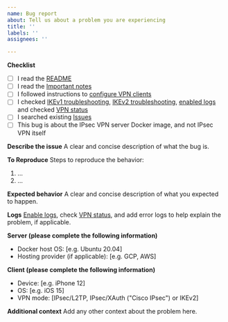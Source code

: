 ```yaml
---
name: Bug report
about: Tell us about a problem you are experiencing
title: ''
labels: ''
assignees: ''

---
```


**Checklist**

- [ ] I read the [README](https://github.com/hwdsl2/docker-ipsec-vpn-server/blob/master/README.md)
- [ ] I read the [Important notes](https://github.com/hwdsl2/docker-ipsec-vpn-server/blob/master/README.md#important-notes)
- [ ] I followed instructions to [configure VPN clients](https://github.com/hwdsl2/docker-ipsec-vpn-server/blob/master/README.md#next-steps)
- [ ] I checked [IKEv1 troubleshooting](https://github.com/hwdsl2/setup-ipsec-vpn/blob/master/docs/clients.md#ikev1-troubleshooting), [IKEv2 troubleshooting](https://github.com/hwdsl2/setup-ipsec-vpn/blob/master/docs/ikev2-howto.md#ikev2-troubleshooting), [enabled logs](https://github.com/hwdsl2/docker-ipsec-vpn-server/blob/master/docs/advanced-usage.md#enable-libreswan-logs) and checked [VPN status](https://github.com/hwdsl2/setup-ipsec-vpn/blob/master/docs/clients.md#check-logs-and-vpn-status)
- [ ] I searched existing [Issues](https://github.com/hwdsl2/docker-ipsec-vpn-server/issues?q=is%3Aissue)
- [ ] This bug is about the IPsec VPN server Docker image, and not IPsec VPN itself

<!---
If you found a reproducible bug for the IPsec VPN, open a bug report at https://github.com/libreswan/libreswan. Ask VPN-related questions on the [Libreswan](https://lists.libreswan.org/mailman/listinfo/swan) or [strongSwan](https://lists.strongswan.org/mailman/listinfo/users) users mailing list, or search e.g. [Stack Overflow](https://stackoverflow.com/questions/tagged/vpn).
--->

**Describe the issue**
A clear and concise description of what the bug is.

**To Reproduce**
Steps to reproduce the behavior:

1. ...
2. ...

**Expected behavior**
A clear and concise description of what you expected to happen.

**Logs**
[Enable logs](https://github.com/hwdsl2/docker-ipsec-vpn-server/blob/master/docs/advanced-usage.md#enable-libreswan-logs), check [VPN status](https://github.com/hwdsl2/setup-ipsec-vpn/blob/master/docs/clients.md#check-logs-and-vpn-status), and add error logs to help explain the problem, if applicable.

**Server (please complete the following information)**
- Docker host OS: [e.g. Ubuntu 20.04]
- Hosting provider (if applicable): [e.g. GCP, AWS]

**Client (please complete the following information)**
- Device: [e.g. iPhone 12]
- OS: [e.g. iOS 15]
- VPN mode: [IPsec/L2TP, IPsec/XAuth ("Cisco IPsec") or IKEv2]

**Additional context**
Add any other context about the problem here.
